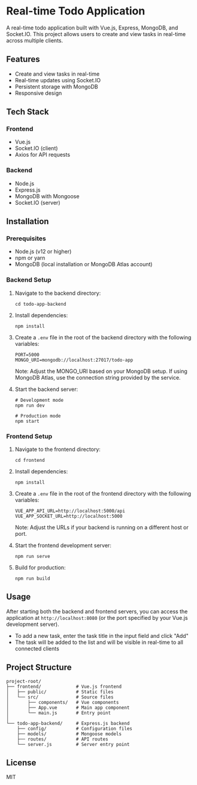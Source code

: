 # Real-time Todo Application

A real-time todo application built with Vue.js, Express, MongoDB, and Socket.IO. This project allows users to create and view tasks in real-time across multiple clients.

## Features

- Create and view tasks in real-time
- Real-time updates using Socket.IO
- Persistent storage with MongoDB
- Responsive design

## Tech Stack

### Frontend
- Vue.js
- Socket.IO (client)
- Axios for API requests

### Backend
- Node.js
- Express.js
- MongoDB with Mongoose
- Socket.IO (server)

## Installation

### Prerequisites
- Node.js (v12 or higher)
- npm or yarn
- MongoDB (local installation or MongoDB Atlas account)

### Backend Setup

1. Navigate to the backend directory:
   ```
   cd todo-app-backend
   ```

2. Install dependencies:
   ```
   npm install
   ```

3. Create a `.env` file in the root of the backend directory with the following variables:
   ```
   PORT=5000
   MONGO_URI=mongodb://localhost:27017/todo-app
   ```
   Note: Adjust the MONGO_URI based on your MongoDB setup. If using MongoDB Atlas, use the connection string provided by the service.

4. Start the backend server:
   ```
   # Development mode
   npm run dev
   
   # Production mode
   npm start
   ```

### Frontend Setup

1. Navigate to the frontend directory:
   ```
   cd frontend
   ```

2. Install dependencies:
   ```
   npm install
   ```

3. Create a `.env` file in the root of the frontend directory with the following variables:
   ```
   VUE_APP_API_URL=http://localhost:5000/api
   VUE_APP_SOCKET_URL=http://localhost:5000
   ```
   Note: Adjust the URLs if your backend is running on a different host or port.

4. Start the frontend development server:
   ```
   npm run serve
   ```

5. Build for production:
   ```
   npm run build
   ```

## Usage

After starting both the backend and frontend servers, you can access the application at `http://localhost:8080` (or the port specified by your Vue.js development server).

- To add a new task, enter the task title in the input field and click "Add"
- The task will be added to the list and will be visible in real-time to all connected clients

## Project Structure

```
project-root/
├── frontend/             # Vue.js frontend
│   ├── public/           # Static files
│   └── src/              # Source files
│       ├── components/   # Vue components
│       ├── App.vue       # Main app component
│       └── main.js       # Entry point
│
└── todo-app-backend/     # Express.js backend
    ├── config/           # Configuration files
    ├── models/           # Mongoose models
    ├── routes/           # API routes
    └── server.js         # Server entry point
```

## License

MIT